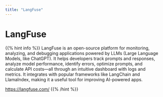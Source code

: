 ```yaml
---
title: "LangFuse"
---
```


# LangFuse

{{% hint info %}}
LangFuse is an open-source platform for monitoring, analyzing, and debugging applications 
powered by LLMs (Large Language Models, like ChatGPT). 
It helps developers track prompts and responses, analyze model performance, identify errors,
optimize prompts, and calculate API costs—all through an intuitive dashboard with logs and metrics. 
It integrates with popular frameworks like LangChain and LlamaIndex, 
making it a useful tool for improving AI-powered apps.


https://langfuse.com/
{{% /hint %}}




